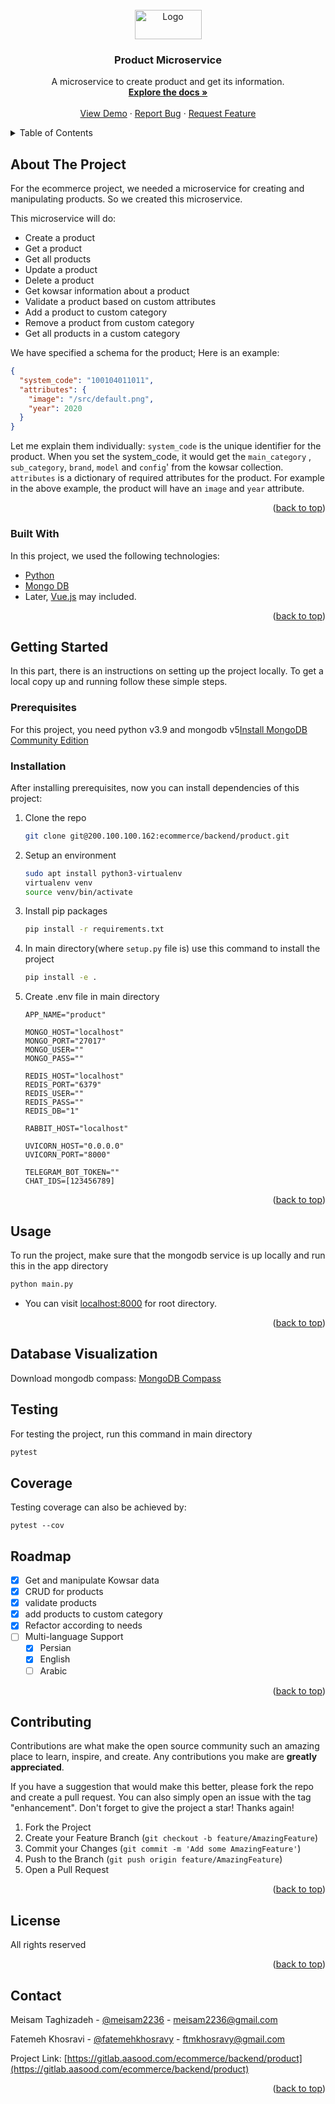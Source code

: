 <div id="top"></div>
<!--
*** Authord by MeisamT.
-->
      
<!-- Website LOGO -->
<br />
<div align="center">
  <a href="https://aasood.com">
    <img src="https://aasood.com/media/logo/stores/1/file.png" alt="Logo" width="107" height="47">
  </a>
 
 
<h3 align="center">Product Microservice</h3>

 
  <p align="center">
    A microservice to create product and get its information.
    <br />
    <a href="#"><strong>Explore the docs »</strong></a>
    <br />
    <br />
    <a href="https://devprod.aasood.com">View Demo</a>
    ·
    <a href="https://gitlab.aasood.com/ecommerce/backend/product/-/issues">Report Bug</a>
    ·
    <a href="https://gitlab.aasood.com/ecommerce/backend/product/-/issues">Request Feature</a>
  </p>
</div>



<!-- TABLE OF CONTENTS -->
<details>
  <summary>Table of Contents</summary>
  <ol>
    <li>
      <a href="#about-the-project">About The Project</a>
      <ul>
        <li><a href="#built-with">Built With</a></li>
      </ul>
    </li>
    <li>
      <a href="#getting-started">Getting Started</a>
      <ul>
        <li><a href="#prerequisites">Prerequisites</a></li>
        <li><a href="#installation">Installation</a></li>
      </ul>
    </li>
    <li><a href="#usage">Usage</a></li>
    <li><a href="#roadmap">Roadmap</a></li>
    <li><a href="#contributing">Contributing</a></li>
    <li><a href="#license">License</a></li>
    <li><a href="#contact">Contact</a></li>
  </ol>
</details>



<!-- ABOUT THE PROJECT -->

## About The Project

For the ecommerce project, we needed a microservice for creating and manipulating products. So we created this
microservice.

This microservice will do:

* Create a product
* Get a product
* Get all products
* Update a product
* Delete a product
* Get kowsar information about a product
* Validate a product based on custom attributes
* Add a product to custom category
* Remove a product from custom category
* Get all products in a custom category

We have specified a schema for the product; Here is an example:

```json
{
  "system_code": "100104011011",
  "attributes": {
    "image": "/src/default.png",
    "year": 2020
  }
}
```

Let me explain them individually:
`system_code` is the unique identifier for the product. When you set the system_code, it would get the `main_category`
, `sub_category`, `brand`, `model` and `config`' from the kowsar collection.
`attributes` is a dictionary of required attributes for the product. For example in the above example, the product will
have an `image` and `year` attribute.

<p align="right">(<a href="#top">back to top</a>)</p>

### Built With

In this project, we used the following technologies:

* [Python](https://www.python.org)
* [Mongo DB](https://www.mongodb.com)
* Later, [Vue.js](https://vuejs.org) may included.

<p align="right">(<a href="#top">back to top</a>)</p>



<!-- GETTING STARTED -->

## Getting Started

In this part, there is an instructions on setting up the project locally. To get a local copy up and running follow
these simple steps.

### Prerequisites

For this project, you need python v3.9 and mongodb
v5[Install MongoDB Community Edition](https://docs.mongodb.com/manual/administration/install-community/)

### Installation

After installing prerequisites, now you can install dependencies of this project:

1. Clone the repo
   ```sh
   git clone git@200.100.100.162:ecommerce/backend/product.git
   ```
2. Setup an environment
    ```sh
    sudo apt install python3-virtualenv
    virtualenv venv
    source venv/bin/activate
    ```
3. Install pip packages
   ```sh
   pip install -r requirements.txt
   ```
4. In main directory(where `setup.py` file is) use this command to install the project
   ```sh
   pip install -e .
   ```
5. Create .env file in main directory

    ```text
    APP_NAME="product"

    MONGO_HOST="localhost"
    MONGO_PORT="27017"
    MONGO_USER=""
    MONGO_PASS=""
    
    REDIS_HOST="localhost"
    REDIS_PORT="6379"
    REDIS_USER=""
    REDIS_PASS=""
    REDIS_DB="1"
    
    RABBIT_HOST="localhost"
    
    UVICORN_HOST="0.0.0.0"
    UVICORN_PORT="8000"
    
    TELEGRAM_BOT_TOKEN=""
    CHAT_IDS=[123456789]
    ```

<p align="right">(<a href="#top">back to top</a>)</p>



<!-- USAGE EXAMPLES -->

## Usage

To run the project, make sure that the mongodb service is up locally and run this in the app directory

```sh
python main.py
```

- You can visit [localhost:8000](http://localhost:8000) for root directory.

<p align="right">(<a href="#top">back to top</a>)</p>

## Database Visualization

Download mongodb compass:
[MongoDB Compass](https://www.mongodb.com/try/download/compass)

## Testing

For testing the project, run this command in main directory

```sh
pytest
```

## Coverage

Testing coverage can also be achieved by:

```shell
pytest --cov
```

<!-- ROADMAP -->

## Roadmap

- [x] Get and manipulate Kowsar data
- [x] CRUD for products
- [x] validate products
- [x] add products to custom category
- [x] Refactor according to needs
- [ ] Multi-language Support
    - [x] Persian
    - [x] English
    - [ ] Arabic

<p align="right">(<a href="#top">back to top</a>)</p>



<!-- CONTRIBUTING -->

## Contributing

Contributions are what make the open source community such an amazing place to learn, inspire, and create. Any
contributions you make are **greatly appreciated**.

If you have a suggestion that would make this better, please fork the repo and create a pull request. You can also
simply open an issue with the tag "enhancement". Don't forget to give the project a star! Thanks again!

1. Fork the Project
2. Create your Feature Branch (`git checkout -b feature/AmazingFeature`)
3. Commit your Changes (`git commit -m 'Add some AmazingFeature'`)
4. Push to the Branch (`git push origin feature/AmazingFeature`)
5. Open a Pull Request

<p align="right">(<a href="#top">back to top</a>)</p>



<!-- LICENSE -->

## License

All rights reserved

<p align="right">(<a href="#top">back to top</a>)</p>



<!-- CONTACT -->

## Contact

Meisam Taghizadeh - [@meisam2236](https://t.me/meisam2236) - meisam2236@gmail.com

Fatemeh Khosravi - [@fatemehkhosravy](https://t.me/fatemehkhosravy) - ftmkhosravy@gmail.com

Project
Link: [https://gitlab.aasood.com/ecommerce/backend/product](https://gitlab.aasood.com/ecommerce/backend/product)

<p align="right">(<a href="#top">back to top</a>)</p>
